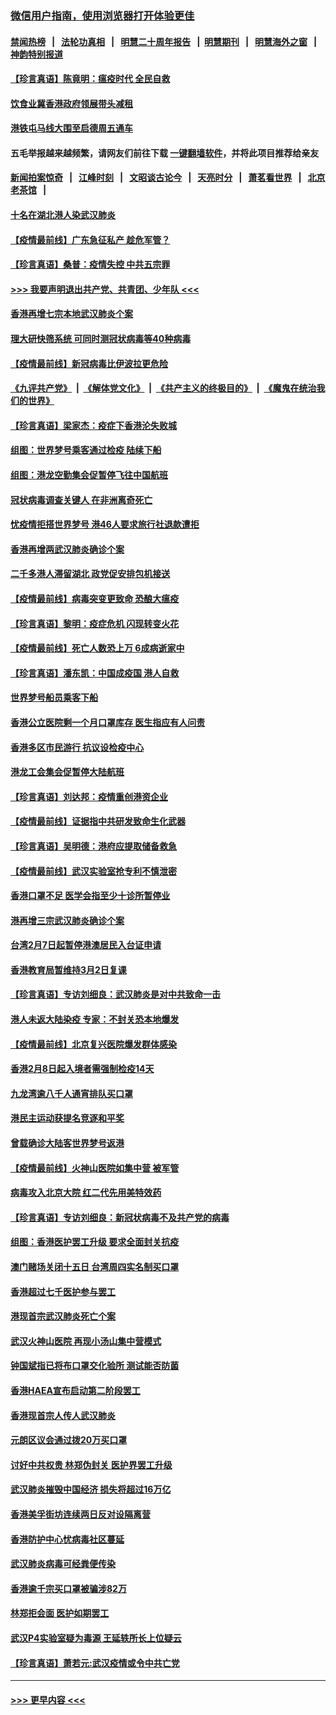 ### [微信用户指南，使用浏览器打开体验更佳](https://github.com/gfw-breaker/banned-news1/blob/master/indexes/wechat-guide.md?t=0)
#### [禁闻热榜](热点新闻.md?t=0)  &nbsp;&nbsp;|&nbsp;&nbsp; [法轮功真相](https://github.com/gfw-breaker/truth/blob/master/README.md?t=0) &nbsp;&nbsp;|&nbsp;&nbsp; [明慧二十周年报告](https://github.com/gfw-breaker/mh-reports/blob/master/README.md?t=0) &nbsp;&nbsp;|&nbsp;&nbsp;[明慧期刊](https://github.com/gfw-breaker/mh-qikan) &nbsp;&nbsp;|&nbsp;&nbsp; [明慧海外之窗](https://github.com/gfw-breaker/mh-news/blob/master/README.md?t=0) &nbsp;&nbsp;|&nbsp;&nbsp; [神韵特别报道](https://github.com/gfw-breaker/mh-news/blob/master/shenyun.md?t=0)
#### [【珍言真语】陈竟明：瘟疫时代 全民自救](../pages/nsc415/n11866765.md?t=02140222) 
#### [饮食业冀香港政府领展带头减租](../pages/nsc415/n11864876.md?t=02140222) 
#### [港铁屯马线大围至启德周五通车](../pages/nsc415/n11864842.md?t=02140222) 
#### 五毛举报越来越频繁，请网友们前往下载 [一键翻墙软件](https://github.com/gfw-breaker/ssr-accounts)，并将此项目推荐给亲友
#### [新闻拍案惊奇](https://github.com/gfw-breaker/banned-news1/blob/master/pages/link4.md) &nbsp;&nbsp;|&nbsp;&nbsp; [江峰时刻](https://github.com/gfw-breaker/banned-news1/blob/master/pages/link4.md) &nbsp;&nbsp;|&nbsp;&nbsp; [文昭谈古论今](https://github.com/gfw-breaker/banned-news1/blob/master/pages/link4.md) &nbsp;&nbsp;|&nbsp;&nbsp; [天亮时分](https://github.com/gfw-breaker/banned-news1/blob/master/pages/link4.md) &nbsp;&nbsp;|&nbsp;&nbsp; [萧茗看世界](https://github.com/gfw-breaker/banned-news1/blob/master/pages/link4.md) &nbsp;&nbsp;|&nbsp;&nbsp; [北京老茶馆](https://github.com/gfw-breaker/banned-news1/blob/master/pages/link4.md) &nbsp;&nbsp;|&nbsp;&nbsp; 
#### [十名在湖北港人染武汉肺炎](../pages/nsc415/n11864807.md?t=02140222) 
#### [【疫情最前线】广东急征私产 趁危军管？](../pages/nsc415/n11864205.md?t=02140222) 
#### [【珍言真语】桑普：疫情失控 中共五宗罪](../pages/nsc415/n11864157.md?t=02140222) 
#### [>>> 我要声明退出共产党、共青团、少年队 <<<](https://github.com/begood0513/goodnews/blob/master/quit/letter.md) 
#### [香港再增七宗本地武汉肺炎个案](../pages/nsc415/n11862405.md?t=02140222) 
#### [理大研快筛系统 可同时测冠状病毒等40种病毒](../pages/nsc415/n11862376.md?t=02140222) 
#### [【疫情最前线】新冠病毒比伊波拉更危险](../pages/nsc415/n11862199.md?t=02140222) 
#### [《九评共产党》](https://github.com/begood0513/9ping.md/blob/master/README.md) &nbsp;|&nbsp; [《解体党文化》](../../../../jtdwh.md/blob/master/README.md)  &nbsp;|&nbsp; [《共产主义的终极目的》](../../../../gczydzjmd.md/blob/master/README.md) &nbsp;|&nbsp; [《魔鬼在统治我们的世界》](../../../../mgztzwmdsj.md/blob/master/README.md) 
#### [【珍言真语】梁家杰：疫症下香港沦失败城](../pages/nsc415/n11861588.md?t=02140222) 
#### [组图：世界梦号乘客通过检疫 陆续下船](../pages/nsc415/n11858302.md?t=02140222) 
#### [组图：港龙空勤集会促暂停飞往中国航班](../pages/nsc415/n11858190.md?t=02140222) 
#### [冠状病毒调查关键人 在非洲离奇死亡](../pages/nsc415/n11859798.md?t=02140222) 
#### [忧疫情拒搭世界梦号 港46人要求旅行社退款遭拒](../pages/nsc415/n11859849.md?t=02140222) 
#### [香港再增两武汉肺炎确诊个案](../pages/nsc415/n11859833.md?t=02140222) 
#### [二千多港人滞留湖北 政党促安排包机接送](../pages/nsc415/n11859831.md?t=02140222) 
#### [【疫情最前线】病毒突变更致命 恐酿大瘟疫](../pages/nsc415/n11859604.md?t=02140222) 
#### [【珍言真语】黎明：疫症危机 闪现转变火花](../pages/nsc415/n11859199.md?t=02140222) 
#### [【疫情最前线】死亡人数恐上万 6成病逝家中](../pages/nsc415/n11856687.md?t=02140222) 
#### [【珍言真语】潘东凯：中国成疫国 港人自救](../pages/nsc415/n11856962.md?t=02140222) 
#### [世界梦号船员乘客下船](../pages/nsc415/n11856883.md?t=02140222) 
#### [香港公立医院剩一个月口罩库存 医生指应有人问责](../pages/nsc415/n11856875.md?t=02140222) 
#### [香港多区市民游行 抗议设检疫中心](../pages/nsc415/n11856866.md?t=02140222) 
#### [港龙工会集会促暂停大陆航班](../pages/nsc415/n11856840.md?t=02140222) 
#### [【珍言真语】刘达邦：疫情重创港资企业](../pages/nsc415/n11854274.md?t=02140222) 
#### [【疫情最前线】证据指中共研发致命生化武器](../pages/nsc415/n11853087.md?t=02140222) 
#### [【珍言真语】吴明德：港府应提取储备救急](../pages/nsc415/n11852734.md?t=02140222) 
#### [【疫情最前线】武汉实验室抢专利不慎泄密](../pages/nsc415/n11850310.md?t=02140222) 
#### [香港口罩不足 医学会指至少十诊所暂停业](../pages/nsc415/n11850301.md?t=02140222) 
#### [港再增三宗武汉肺炎确诊个案](../pages/nsc415/n11850328.md?t=02140222) 
#### [台湾2月7日起暂停港澳居民入台证申请](../pages/nsc415/n11850304.md?t=02140222) 
#### [香港教育局暂维持3月2日复课](../pages/nsc415/n11850260.md?t=02140222) 
#### [【珍言真语】专访刘细良：武汉肺炎是对中共致命一击](../pages/nsc415/n11849934.md?t=02140222) 
#### [港人未返大陆染疫 专家：不封关恐本地爆发](../pages/nsc415/n11848021.md?t=02140222) 
#### [【疫情最前线】北京复兴医院爆发群体感染](../pages/nsc415/n11847626.md?t=02140222) 
#### [香港2月8日起入境者需强制检疫14天](../pages/nsc415/n11847658.md?t=02140222) 
#### [九龙湾逾八千人通宵排队买口罩](../pages/nsc415/n11847647.md?t=02140222) 
#### [港民主运动获提名竞逐和平奖](../pages/nsc415/n11847633.md?t=02140222) 
#### [曾载确诊大陆客世界梦号返港](../pages/nsc415/n11847608.md?t=02140222) 
#### [【疫情最前线】火神山医院如集中营 被军管](../pages/nsc415/n11847524.md?t=02140222) 
#### [病毒攻入北京大院 红二代先用美特效药](../pages/nsc415/n11847427.md?t=02140222) 
#### [【珍言真语】专访刘细良：新冠状病毒不及共产党的病毒](../pages/nsc415/n11847164.md?t=02140222) 
#### [组图：香港医护罢工升级 要求全面封关抗疫](../pages/nsc415/n11844107.md?t=02140222) 
#### [澳门赌场关闭十五日 台湾周四实名制买口罩](../pages/nsc415/n11845083.md?t=02140222) 
#### [香港超过七千医护参与罢工](../pages/nsc415/n11845051.md?t=02140222) 
#### [港现首宗武汉肺炎死亡个案](../pages/nsc415/n11844998.md?t=02140222) 
#### [武汉火神山医院 再现小汤山集中营模式](../pages/nsc415/n11844763.md?t=02140222) 
#### [钟国斌指已将布口罩交化验所 测试能否防菌](../pages/nsc415/n11842783.md?t=02140222) 
#### [香港HAEA宣布启动第二阶段罢工](../pages/nsc415/n11842723.md?t=02140222) 
#### [香港现首宗人传人武汉肺炎](../pages/nsc415/n11842766.md?t=02140222) 
#### [元朗区议会通过拨20万买口罩](../pages/nsc415/n11842754.md?t=02140222) 
#### [讨好中共权贵 林郑伪封关 医护界罢工升级](../pages/nsc415/n11842359.md?t=02140222) 
#### [武汉肺炎摧毁中国经济 损失将超过16万亿](../pages/nsc415/n11839723.md?t=02140222) 
#### [香港美孚街坊连续两日反对设隔离营](../pages/nsc415/n11839962.md?t=02140222) 
#### [香港防护中心忧病毒社区蔓延](../pages/nsc415/n11839933.md?t=02140222) 
#### [武汉肺炎病毒可经粪便传染](../pages/nsc415/n11839939.md?t=02140222) 
#### [香港逾千宗买口罩被骗涉82万](../pages/nsc415/n11839914.md?t=02140222) 
#### [林郑拒会面 医护如期罢工](../pages/nsc415/n11839892.md?t=02140222) 
#### [武汉P4实验室疑为毒源 王延轶所长上位疑云](../pages/nsc415/n11835543.md?t=02140222) 
#### [【珍言真语】萧若元:武汉疫情或令中共亡党](../pages/nsc415/n11829394.md?t=02140222) 

----
#### [ >>> 更早内容 <<< ](../indexes/nsc415-earlier.md)
